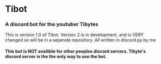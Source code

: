 # Tibot
### A discord bot for the youtuber Tibytes

This is version 1.0 of Tibot. Version 2 is in development, and is VERY changed so will be in a seperate repository.
All written in discord.py by me


#### This bot is NOT availible for other peoples discord servers. Tibyte's discord server is the the only way to use the bot.
